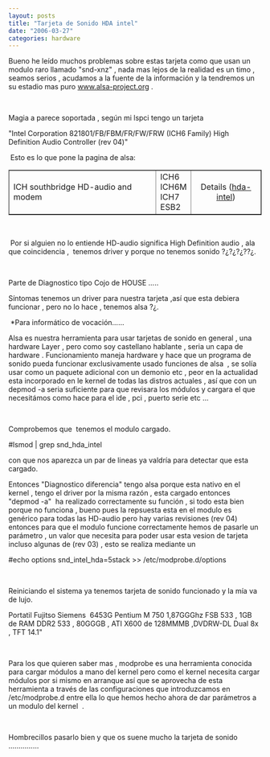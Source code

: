 ```yaml
---
layout: posts
title: "Tarjeta de Sonido HDA intel"
date: "2006-03-27"
categories: hardware
---
```


Bueno he leído muchos problemas sobre estas tarjeta como que usan un modulo raro llamado "snd-xnz" , nada mas lejos de la realidad es un timo , seamos serios , acudamos a la fuente de la información y la tendremos un su estadio mas puro www.alsa-project.org .

 

Magia a parece soportada , según mi lspci tengo un tarjeta

"Intel Corporation 821801/FB/FBM/FR/FW/FRW (ICH6 Family) High Definition Audio Controller (rev 04)"

 Esto es lo que pone la pagina de alsa:

<table border="1" cellpadding="2" cellspacing="3" width="100%"><colgroup><col width="150*"> <col width="34*"> <col width="72*"></colgroup><tbody><tr><td width="59%">ICH southbridge HD-audio and modem</td><td width="13%">ICH6 ICH6M ICH7 ESB2</td><td width="28%"><p align="center">Details (<a href="https://www.alsa-project.org/alsa-doc/doc-php/template.php?company=Intel&amp;card=ICH+southbridge+HD-audio+and+modem.&amp;chip=ICH6%2C+ICH6M%2C+ICH7%2C+ESB2&amp;module=hda-intel">hda-intel</a>)</p></td></tr></tbody></table>

 

 Por si alguien no lo entiende HD-audio significa High Definition audio , ala que coincidencia ,  tenemos driver y porque no tenemos sonido ?¿?¿?¿??¿.

 

Parte de Diagnostico tipo Cojo de HOUSE .....

Síntomas tenemos un driver para nuestra tarjeta ,así que esta debiera funcionar , pero no lo hace , tenemos alsa ?¿.

 \*Para informático de vocación...... 

Alsa es nuestra herramienta para usar tarjetas de sonido en general , una hardware Layer , pero como soy castellano hablante , seria un capa de hardware . Funcionamiento maneja hardware y hace que un programa de sonido pueda funcionar exclusivamente usado funciones de alsa  , se solía usar como un paquete adicional con un demonio etc , peor en la actualidad esta incorporado en le kernel de todas las distros actuales , así que con un depmod -a seria suficiente para que revisara los módulos y cargara el que necesitámos como hace para el ide , pci , puerto serie etc ...

 

Comprobemos que  tenemos el modulo cargado.

#lsmod | grep snd\_hda\_intel

con que nos aparezca un par de lineas ya valdría para detectar que esta cargado.

Entonces "Diagnostico diferencia" tengo alsa porque esta nativo en el kernel , tengo el driver por la misma razón , esta cargado entonces "depmod -a"  ha realizado correctamente su función , si todo esta bien porque no funciona , bueno pues la repsuesta esta en el modulo es genérico para todas las HD-audio pero hay varias revisiones (rev 04)  entonces para que el modulo funcione correctamente hemos de pasarle un parámetro , un valor que necesita para poder usar esta vesion de tarjeta incluso algunas de (rev 03) , esto se realiza mediante un

#echo options snd\_intel\_hda=5stack >> /etc/modprobe.d/options

 

Reiniciando el sistema ya tenemos tarjeta de sonido funcionado y la mía va de lujo.

Portatil Fujitso Siemens  6453G Pentium M 750 1,87GGGhz FSB 533 , 1GB de RAM DDR2 533 , 80GGGB , ATI X600 de 128MMMB ,DVDRW-DL Dual 8x , TFT 14.1"  

 

Para los que quieren saber mas , modprobe es una herramienta conocida para cargar módulos a mano del kernel pero como el kernel necesita cargar módulos por si mismo en arranque así que se aprovecha de esta herramienta a través de las configuraciones que introduzcamos en /etc/modprobe.d entre ella lo que hemos hecho ahora de dar parámetros a un modulo del kernel  .

 

Hombrecillos pasarlo bien y que os suene mucho la tarjeta de sonido ...............
